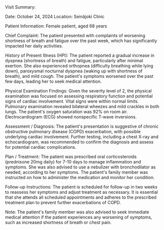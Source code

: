 Visit Summary:

Date: October 24, 2024
Location: Seinäjoki Clinic

Patient Information:
Female patient, aged 68 years

Chief Complaint:
The patient presented with complaints of worsening shortness of breath and fatigue over the past week, which has significantly impacted her daily activities.

History of Present Illness (HPI):
The patient reported a gradual increase in dyspnea (shortness of breath) and fatigue, particularly after minimal exertion. She also experienced orthopnea (difficulty breathing while lying down), paroxysmal nocturnal dyspnea (waking up with shortness of breath), and mild cough. The patient's symptoms worsened over the past few days, leading her to seek medical attention.

Physical Examination Findings:
Given the severity level of 2, the physical examination was focused on assessing respiratory function and potential signs of cardiac involvement. Vital signs were within normal limits. Pulmonary examination revealed bilateral wheezes and mild crackles in both lungs. The patient's oxygen saturation was 92% on room air. Electrocardiogram (ECG) showed nonspecific T-wave inversions.

Assessment / Diagnosis:
The patient's presentation is suggestive of chronic obstructive pulmonary disease (COPD) exacerbation, with possible underlying cardiac involvement. Further testing, including a chest X-ray and echocardiogram, was recommended to confirm the diagnosis and assess for potential cardiac complications.

Plan / Treatment:
The patient was prescribed oral corticosteroids (prednisone 20mg daily) for 7-10 days to manage inflammation and symptoms. She was also advised to use a nebulizer with bronchodilator as needed, according to her symptoms. The patient's family member was instructed on how to administer the medication and monitor her condition.

Follow-up Instructions:
The patient is scheduled for follow-up in two weeks to reassess her symptoms and adjust treatment as necessary. It is essential that she attends all scheduled appointments and adheres to the prescribed treatment plan to prevent further exacerbations of COPD.

Note: The patient's family member was also advised to seek immediate medical attention if the patient experiences any worsening of symptoms, such as increased shortness of breath or chest pain.